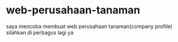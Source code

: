 # web-perusahaan-tanaman
saya mencoba membuat web perusahaan tanaman(company profile)
silahkan di perbagus lagi ya
